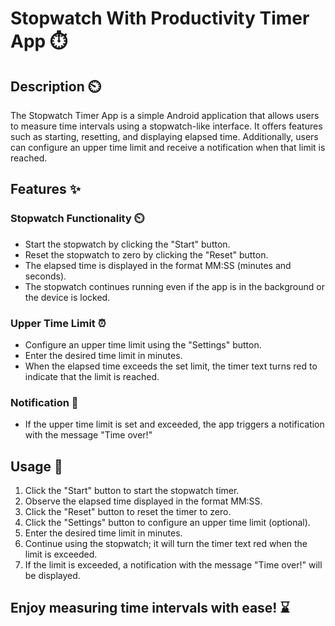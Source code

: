 # Stopwatch With Productivity Timer App ⏱️

## Description ⏲️

The Stopwatch Timer App is a simple Android application that allows users to measure time intervals using a stopwatch-like interface. It offers features such as starting, resetting, and displaying elapsed time. Additionally, users can configure an upper time limit and receive a notification when that limit is reached.

## Features ✨

### Stopwatch Functionality ⏲️

- Start the stopwatch by clicking the "Start" button.
- Reset the stopwatch to zero by clicking the "Reset" button.
- The elapsed time is displayed in the format MM:SS (minutes and seconds).
- The stopwatch continues running even if the app is in the background or the device is locked.

### Upper Time Limit ⏰

- Configure an upper time limit using the "Settings" button.
- Enter the desired time limit in minutes.
- When the elapsed time exceeds the set limit, the timer text turns red to indicate that the limit is reached.

### Notification 🚨

- If the upper time limit is set and exceeded, the app triggers a notification with the message "Time over!"

## Usage 🚀

1. Click the "Start" button to start the stopwatch timer.
2. Observe the elapsed time displayed in the format MM:SS.
3. Click the "Reset" button to reset the timer to zero.
4. Click the "Settings" button to configure an upper time limit (optional).
5. Enter the desired time limit in minutes.
6. Continue using the stopwatch; it will turn the timer text red when the limit is exceeded.
7. If the limit is exceeded, a notification with the message "Time over!" will be displayed.

## Enjoy measuring time intervals with ease! ⌛
